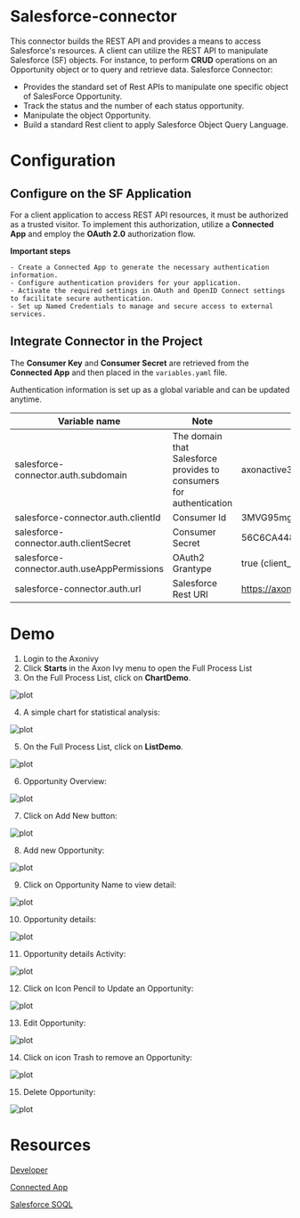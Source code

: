 # Salesforce-connector

This connector builds the REST API and provides a means to access Salesforce's resources. A client can utilize the REST API to manipulate Salesforce (SF) objects. For instance, to perform **CRUD** operations on an Opportunity object or to query and retrieve data. Salesforce Connector:

- Provides the standard set of Rest APIs to manipulate one specific object of SalesForce Opportunity.
- Track the status and the number of each status opportunity.
- Manipulate the object Opportunity.
- Build a standard Rest client to apply Salesforce Object Query Language.

# Configuration

  ## Configure on the SF Application
  For a client application to access REST API resources, it must be authorized as a trusted visitor. To implement this authorization, utilize a **Connected App** and employ the **OAuth 2.0** authorization flow.

  **Important steps**
  
    - Create a Connected App to generate the necessary authentication information.
    - Configure authentication providers for your application.
    - Activate the required settings in OAuth and OpenID Connect settings to facilitate secure authentication.
    - Set up Named Credentials to manage and secure access to external services.


  ## Integrate Connector in the Project
  The **Consumer Key** and **Consumer Secret** are retrieved from the **Connected App** and then placed in the `variables.yaml` file.

  Authentication information is set up as a global variable and can be updated anytime.

  
  | Variable name                              | Note                                          |Example                                                                               |
  |--------------------------------------------|-----------------------------------------------|--------------------------------------------------------------------------------------|
  |salesforce-connector.auth.subdomain         |The domain that Salesforce provides to consumers for authentication         |axonactive3-dev-ed.develop                                                            |
  |salesforce-connector.auth.clientId          |Consumer Id                                    |3MVG95mg0lk4bathQF4Z_F1GcZZPr8ztvo29c53HhwOXnCKBkP8LkxHnb5KlydXj3Oomw0VHsY |
  |salesforce-connector.auth.clientSecret      |Consumer Secret                                |56C6CA448B49032828FE4C4DF16D1AF4804B8CC734E066B255A5B31A                     |
  |salesforce-connector.auth.useAppPermissions |OAuth2 Grantype                                |true (client_credentials)                                                             |
  |salesforce-connector.auth.url               |Salesforce Rest URI                            |https://axonactive3-dev-ed.develop.my.salesforce.com/services/data/v58.0              |



# Demo
  1. Login to the Axonivy
  2. Click **Starts** in the Axon Ivy menu to open the Full Process List
  3. On the Full Process List, click on **ChartDemo**.
  
  ![plot](/salesforce-connector-product/doc/img/sf-start-chart.png)
  
  4. A simple chart for statistical analysis:
  
  ![plot](/salesforce-connector-product/doc/img/sf-chart.png)
  
  5. On the Full Process List, click on **ListDemo**.
  
  ![plot](/salesforce-connector-product/doc/img/sf-start-list.png)
  
  6. Opportunity Overview:
  
  ![plot](/salesforce-connector-product/doc/img/sf-list.png)
  
  7. Click on Add New button:
  
  ![plot](/salesforce-connector-product/doc/img/sf-start-addNew.png)
  
  8. Add new Opportunity:
  
  ![plot](/salesforce-connector-product/doc/img/sf-addNew.png)
  
  9. Click on Opportunity Name to view detail:
  
  ![plot](/salesforce-connector-product/doc/img/sf-start-detail.png)
  
  10. Opportunity details:
  
  ![plot](/salesforce-connector-product/doc/img/sf-detail.png)
  
  11. Opportunity details Activity:
  
  ![plot](/salesforce-connector-product/doc/img/sf-detail-activity.png)
  
  12. Click on Icon Pencil to Update an Opportunity:
  
  ![plot](/salesforce-connector-product/doc/img/sf-start-edit.png)
  
  13. Edit Opportunity:
  
  ![plot](/salesforce-connector-product/doc/img/sf-edit.png)
  
  14. Click on icon Trash to remove an Opportunity:
  
  ![plot](/salesforce-connector-product/doc/img/sf-start-delete.png)
  
  15. Delete Opportunity:
  
  ![plot](/salesforce-connector-product/doc/img/sf-delete.png)


# Resources
[Developer](https://developer.salesforce.com/docs)

[Connected App](https://help.salesforce.com/s/articleView?id=sf.connected_app_client_credentials_setup.htm&type=5)

[Salesforce SOQL](https://developer.salesforce.com/docs/atlas.en-us.soql_sosl.meta/soql_sosl/sforce_api_calls_soql.htm)



